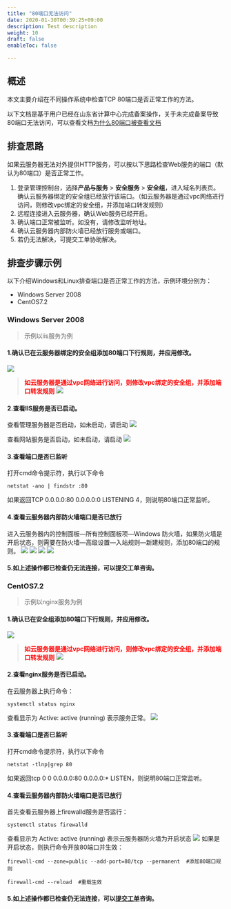 ```yaml
---
title: "80端口无法访问"
date: 2020-01-30T00:39:25+09:00
description: Test description
weight: 10
draft: false
enableToc: false

---
```


## 概述

本文主要介绍在不同操作系统中检查TCP 80端口是否正常工作的方法。


以下文档是基于用户已经在山东省计算中心完成备案操作，关于未完成备案导致80端口无法访问，可以查看文档[为什么80端口被查看文档](/compute/vm/faq/common_operations/os_func_manage/port_80_disabled/)


## 排查思路

如果云服务器无法对外提供HTTP服务，可以按以下思路检查Web服务的端口（默认为80端口）是否正常工作。


1. 登录管理控制台，选择**产品与服务** > **安全服务** > **安全组**，进入域名列表页。确认云服务器绑定的安全组已经放行该端口。（如云服务器是通过vpc网络进行访问，则修改vpc绑定的安全组，并添加端口转发规则）
2. 远程连接进入云服务器，确认Web服务已经开启。
3. 确认端口正常被监听。如没有，请修改监听地址。
4. 确认云服务器内部防火墙已经放行服务或端口。
5. 若仍无法解决，可提交工单协助解决。


## 排查步骤示例
以下介绍Windows和Linux排查端口是否正常工作的方法，示例环境分别为：
* Windows Server 2008
* CentOS7.2

### Windows Server 2008
>示例以iis服务为例

#### 1.确认已在云服务器绑定的安全组添加80端口下行规则，并应用修改。

![](/compute/vm/_images/check_port_worked1.png)

> **<span style="color:red">如云服务器是通过vpc网络进行访问，则修改vpc绑定的安全组，并添加端口转发规则</span>**
> ![](/compute/vm/_images/check_port_worked11.png)

#### 2.查看IIS服务是否已启动。

查看管理服务器是否启动，如未启动，请启动
![](/compute/vm/_images/check_port_worked2.png)

查看网站服务是否启动，如未启动，请启动
![](/compute/vm/_images/check_port_worked3.png)

#### 3.查看端口是否已监听

打开cmd命令提示符，执行以下命令

```
netstat -ano | findstr :80
```
如果返回TCP 0.0.0.0:80 0.0.0.0:0 LISTENING 4，则说明80端口正常监听。

#### 4.查看云服务器内部防火墙端口是否已放行

进入云服务器内的控制面板—所有控制面板项—Windows 防火墙，如果防火墙是开启状态，则需要在防火墙—高级设置—入站规则—新建规则，添加80端口的规则。
![](/compute/vm/_images/check_port_worked4.png)
![](/compute/vm/_images/check_port_worked5.png)
![](/compute/vm/_images/check_port_worked6.png)
![](/compute/vm/_images/check_port_worked7.png)

#### 5.如上述操作都已检查仍无法连接，可以提交工单咨询。

### CentOS7.2
>示例以nginx服务为例

#### 1.确认已在安全组添加80端口下行规则，并应用修改。

![](/compute/vm/_images/check_port_worked1.png)

> **<span style="color:red">如云服务器是通过vpc网络进行访问，则修改vpc绑定的安全组，并添加端口转发规则</span>**
> ![](/compute/vm/_images/check_port_worked11.png)

#### 2.查看nginx服务是否已启动。

在云服务器上执行命令：

```
systemctl status nginx
```
查看显示为 Active: active (running) 表示服务正常。
![](/compute/vm/_images/check_port_worked9.png)

#### 3.查看端口是否已监听

打开cmd命令提示符，执行以下命令

```
netstat -tlnp|grep 80
```
如果返回tcp 0 0 0.0.0.0:80 0.0.0.0:* LISTEN，则说明80端口正常监听。

#### 4.查看云服务器内部防火墙端口是否已放行

首先查看云服务器上firewalld服务是否运行：

```
systemctl status firewalld
```
查看显示为 Active: active (running) 表示云服务器防火墙为开启状态
![](/compute/vm/_images/check_port_worked10.png)
如果是开启状态，则执行命令开放80端口并生效：
```
firewall-cmd --zone=public --add-port=80/tcp --permanent  #添加80端口规则

firewall-cmd --reload  #重载生效
```
#### 5.如上述操作都已检查仍无法连接，可以[提交工单](https://console.qingcloud.com/tickets/)咨询。
